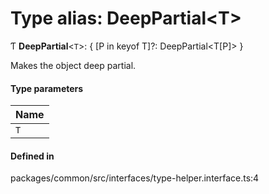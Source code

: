 # Type alias: DeepPartial<T\>

Ƭ **DeepPartial**<`T`\>: { [P in keyof T]?: DeepPartial<T[P]\> }

Makes the object deep partial.

#### Type parameters

| Name |
| :------ |
| `T` |

#### Defined in

packages/common/src/interfaces/type-helper.interface.ts:4
